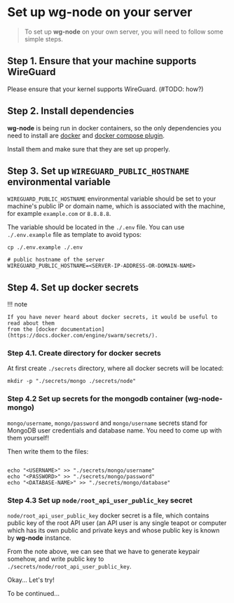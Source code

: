 # Set up wg-node on your server

> To set up **wg-node** on your own server, you will need to follow some simple steps.

## Step 1. Ensure that your machine supports WireGuard

Please ensure that your kernel supports WireGuard. (#TODO: how?)

## Step 2. Install dependencies

**wg-node** is being run in docker containers, so the only dependencies you need to install are
[docker](https://www.docker.com/) and [docker compose plugin](https://docs.docker.com/compose/).

Install them and make sure that they are set up properly.

## Step 3. Set up `WIREGUARD_PUBLIC_HOSTNAME` environmental variable

`WIREGUARD_PUBLIC_HOSTNAME` environmental variable should be set to your machine's public IP or
domain name, which is associated with the machine, for example `example.com` or `8.8.8.8`.

The variable should be located in the `./.env` file.
You can use `./.env.example` file as template to avoid typos:

```shell
cp ./.env.example ./.env
```

```dotenv title=".env"
# public hostname of the server
WIREGUARD_PUBLIC_HOSTNAME=<SERVER-IP-ADDRESS-OR-DOMAIN-NAME>

```

## Step 4. Set up docker secrets

!!! note

    If you have never heard about docker secrets, it would be useful to read about them
    from the [docker documentation](https://docs.docker.com/engine/swarm/secrets/).

### Step 4.1. Create directory for docker secrets

At first create `./secrets` directory, where all docker secrets will be located:

```shell
mkdir -p "./secrets/mongo ./secrets/node"
```

### Step 4.2 Set up secrets for the mongodb container (wg-node-mongo)

`mongo/username`, `mongo/password` and `mongo/username` secrets stand for MongoDB user credentials and database name.
You need to come up with them yourself!

Then write them to the files:

```shell

echo "<USERNAME>" >> "./secrets/mongo/username"
echo "<PASSWORD>" >> "./secrets/mongo/password"
echo "<DATABASE-NAME>" >> "./secrets/mongo/database"
```

### Step 4.3 Set up `node/root_api_user_public_key` secret

`node/root_api_user_public_key` docker secret is a file, which contains public key of
the root API user (an API user is any single teapot or computer which has its
own public and private keys and whose public key is known by **wg-node** instance.

From the note above, we can see that we have to generate keypair somehow, and
write public key to `./secrets/node/root_api_user_public_key`.

Okay... Let's try!

To be continued...